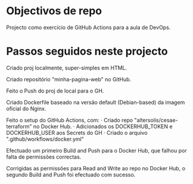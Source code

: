
# Objectivos de repo

Projecto como exercício de GitHub Actions para a aula de DevOps.


# Passos seguidos neste projecto

Criado proj localmente, super-simples em HTML.

Criado repositório "minha-pagina-web" no GitHub.

Feito o Push do proj de local para o GH.

Criado Dockerfile baseado na versão default (Debian-based) da imagem oficial do Nginx.

Feito o setup do GitHub Actions, com:
· Criado repo "altersolis/cesae-terraform" no Docker Hub.
· Adicionados os DOCKERHUB_TOKEN e DOCKERHUB_USER aos Secrets do GH
· Criado o arquivo ".github/workflows/docker.yml"

Efectuado um primeiro Build and Push para o Docker Hub, que falhou por falta de permissões correctas.

Corrigidas as permissões para Read and Write ao repo no Docker Hub, o segundo Build and Push foi efectuado com sucesso.
